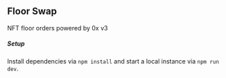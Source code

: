 ## Floor Swap

NFT floor orders powered by 0x v3

##### Setup

Install dependencies via `npm install` and start a local instance via `npm run dev`.
